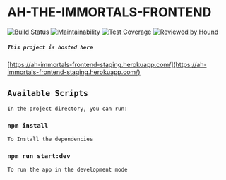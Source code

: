 # AH-THE-IMMORTALS-FRONTEND
[![Build Status](https://travis-ci.org/andela/ah-the-immortals-frontend.svg?branch=develop)](https://travis-ci.org/andela/ah-the-immortals-frontend)
[![Maintainability](https://api.codeclimate.com/v1/badges/ced031db3ad29a705b70/maintainability)](https://codeclimate.com/github/andela/ah-the-immortals-frontend/maintainability)
[![Test Coverage](https://api.codeclimate.com/v1/badges/ced031db3ad29a705b70/test_coverage)](https://codeclimate.com/github/andela/ah-the-immortals-frontend/test_coverage)
[![Reviewed by Hound](https://img.shields.io/badge/Reviewed_by-Hound-8E64B0.svg)](https://houndci.com)


##### `This project is hosted here`
[https://ah-immortals-frontend-staging.herokuapp.com/](https://ah-immortals-frontend-staging.herokuapp.com/)

## `Available Scripts`
    In the project directory, you can run:

### `npm install`
    To Install the dependencies

### `npm run start:dev`
    To run the app in the development mode

